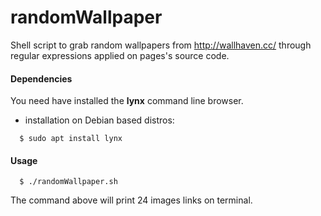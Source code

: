 # randomWallpaper

Shell script to grab random wallpapers from http://wallhaven.cc/ through regular expressions applied on pages's source code.



#### Dependencies

You need have installed the **lynx** command line browser.

- installation on Debian based distros:

```
  $ sudo apt install lynx
```



#### Usage

```
  $ ./randomWallpaper.sh
```

The command above will print 24 images links on terminal.

